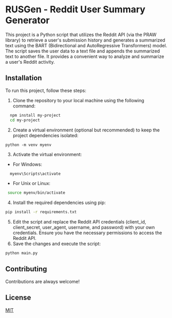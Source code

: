 
# RUSGen - Reddit User Summary Generator

This project is a Python script that utilizes the Reddit API (via the PRAW library) to retrieve a user's submission history and generates a summarized text using the BART (Bidirectional and AutoRegressive Transformers) model. The script saves the user data to a text file and appends the summarized text to another file. It provides a convenient way to analyze and summarize a user's Reddit activity.


## Installation

To run this project, follow these steps:

1. Clone the repository to your local machine using the following command:

```bash
  npm install my-project
  cd my-project
```

2. Create a virtual environment (optional but recommended) to keep the project dependencies isolated:
```
python -m venv myenv
```
3. Activate the virtual environment:
-  For Windows:
```bash
  myenv\Scripts\activate
```
- For Unix or Linux: 
```bash
 source myenv/bin/activate
```
4. Install the required dependencies using pip:
```bash
pip install -r requirements.txt
```
5. Edit the script and replace the Reddit API credentials (client_id, client_secret, user_agent, username, and password) with your own credentials. Ensure you have the necessary permissions to access the Reddit API.
6. Save the changes and execute the script:
```bash
python main.py
```

    
## Contributing

Contributions are always welcome!



## License

[MIT](https://choosealicense.com/licenses/mit/)

